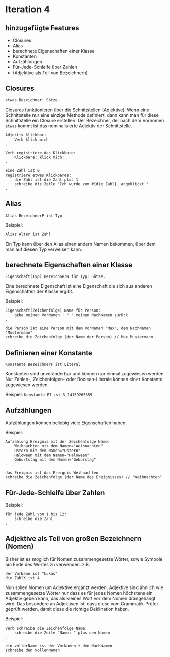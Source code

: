 # Iteration 4

## hinzugefügte Features
- Closures
- Alias
- berechnete Eigenschaften einer Klasse
- Konstanten
- Aufzählungen
- Für-Jede-Schleife über Zahlen
- (Adjektive als Teil von Bezeichnern)

## Closures
`etwas Bezeichner: Sätze.`

Closures funktionieren über die Schnittstellen (Adjektive). Wenn eine Schnittstelle nur eine einzige
Methode definiert, dann kann man für diese Schnittstelle ein Closure erstellen. 
Der Bezeichner, der nach dem Vornomen `etwas` kommt ist das nominalisierte Adjektiv der Schnittstelle.

```
Adjektiv klickbar:
    Verb klick mich
.

Verb registriere das Klickbare:
    Klickbare: klick mich!
.

eine Zahl ist 0
registriere etwas Klickbares:
    die Zahl ist die Zahl plus 1
    schreibe die Zeile "Ich wurde zum #{die Zahl}. angeklickt."
.
```

## Alias
`Alias BezeichnerP ist Typ`

Beispiel:

`Alias Alter ist Zahl`

Ein Typ kann über den Alias einen andern Namen bekommen, über dem man auf diesen Typ verweisen kann.

## berechnete Eigenschaften einer Klasse
`Eigenschaft(Typ) BezeichnerN für Typ: Sätze.`

Eine berechnete Eigenschaft ist eine Eigenschaft die sich aus anderen Eigenschaften der Klasse ergibt.

Beispiel:

```
Eigenschaft(Zeichenfolge) Name für Person:
    gebe meinen VorNamen + " " meinen NachNamen zurück
.

die Person ist eine Person mit dem VorNamen "Max", dem NachNamen "Mustermann"
schreibe die Zeichenfolge (der Name der Person) // Max Mustermann
```

## Definieren einer Konstante
`Konstante BezeichnerF ist Literal`

Konstanten sind unveränderbar und können nur einmal zugewiesen werden. Nur Zahlen-, Zeichenfolgen- oder Boolean-Literale können einer Konstante zugewiesen werden.

Beispiel: `Konstante PI ist 3,14159265359`

## Aufzählungen
Aufzählungen können beliebig viele Eigenschaften haben.


Beispiel:

```
Aufzählung Ereignis mit der Zeichenfolge Name:
    Weihnachten mit dem Namen="Weihnachten"
    Ostern mit dem Namen="Ostern"
    Haloween mit dem Namen="Haloween"
    Geburtstag mit dem Namen="Geburstag"
.

das Ereignis ist das Ereignis Weihnachten
schreibe die Zeichenfolge (der Name des Ereignisses) // "Weihnachten"
```

## Für-Jede-Schleife über Zahlen
Beispiel:

```
für jede Zahl von 1 bis 12:
    schreibe die Zahl 
.
```

## Adjektive als Teil von großen Bezeichnern (Nomen)

Bisher ist es möglich für Nomen zusammengesetze Wörter, sowie Symbole am Ende des Wortes zu verwenden.
z.B.
```
der VorName ist "Lukas"
die ZahlX ist 4
```
Nun sollen Nomen um Adjektive ergänzt werden. Adjektive sind ähnlich wie zusammengesetze Wörter nur
dass es für jedes Nomen höchstens ein Adjektiv geben kann, das als kleines Wort vor dem Nomen drangehängt wird.
Das besondere an Adjektiven ist, dass diese vom Grammatik-Prüfer geprüft werden, damit diese die richtige Deklination
haben.

Beispiel:

```
Verb schreibe die Zeichenfolge Name:
    schreibe die Zeile "Name: " plus den Namen
.

ein vollerName ist der VorNamen + den NachNamen
schreibe den vollenNamen
```